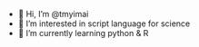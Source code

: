 - 👋 Hi, I’m @tmyimai
- 👀 I’m interested in script language for science
- 🌱 I’m currently learning python & R


<!---
tmyimai/tmyimai is a ✨ special ✨ repository because its `README.md` (this file) appears on your GitHub profile.
You can click the Preview link to take a look at your changes.
--->
